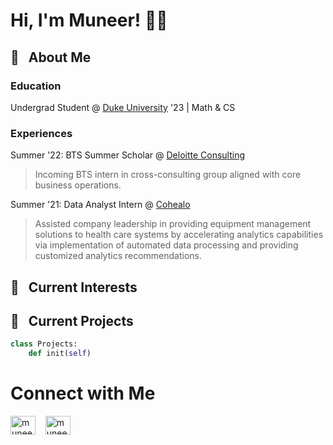 # Hi, I'm Muneer! 👋🏽 
## 🎤 &nbsp; About Me
### Education 
Undergrad Student @ [Duke University](https://duke.edu/) '23 | Math & CS
### Experiences
Summer '22: BTS Summer Scholar @ [Deloitte Consulting](https://www2.deloitte.com/us/en/services/consulting.html) <br>
> Incoming BTS intern in cross-consulting group aligned with core business operations. <br>

Summer '21: Data Analyst Intern @ [Cohealo](https://cohealo.com/)
> Assisted company leadership in providing equipment management solutions to health care systems by accelerating analytics capabilities via implementation of automated data processing and providing customized analytics recommendations.

## 🔎 &nbsp; Current Interests

## 🧪 &nbsp; Current Projects
```python
class Projects:
    def init(self)
```
# Connect with Me
<p align="left">
<a href="https://linkedin.com/in/muneer-k" target="blank"><img align="center" src="https://raw.githubusercontent.com/rahuldkjain/github-profile-readme-generator/master/src/images/icons/Social/linked-in-alt.svg" alt="muneer-k" height="30" width="40" /></a> &nbsp;&nbsp;
<a href="https://linkedin.com/in/muneer-k" target="blank"><img align="center" src="https://raw.githubusercontent.com/rahuldkjain/github-profile-readme-generator/master/src/images/icons/Social/instagram.svg" alt="muneer-k" height="30" width="40" /></a>
</p>

